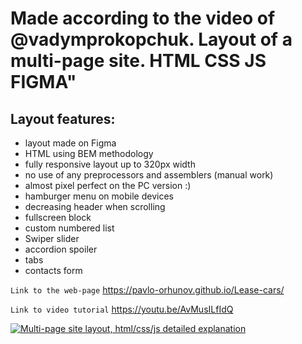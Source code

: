 # Made according to the video of @vadymprokopchuk. Layout of a multi-page site. HTML CSS JS FIGMA"<br>

## Layout features:

- layout made on Figma
- HTML using BEM methodology
- fully responsive layout up to 320px width
- no use of any preprocessors and assemblers (manual work)
- almost pixel perfect on the PC version :)
- hamburger menu on mobile devices
- decreasing header when scrolling
- fullscreen block
- custom numbered list
- Swiper slider
- accordion spoiler
- tabs
- contacts form

`Link to the web-page`
https://pavlo-orhunov.github.io/Lease-cars/

`Link to video tutorial`
https://youtu.be/AvMusILfIdQ

[![Multi-page site layout, html/css/js detailed explanation](https://img.youtube.com/vi/AvMusILfIdQ/hqdefault.jpg "Multi-page site layout, html/css/js detailed explanation")](https://youtu.be/AvMusILfIdQ)
